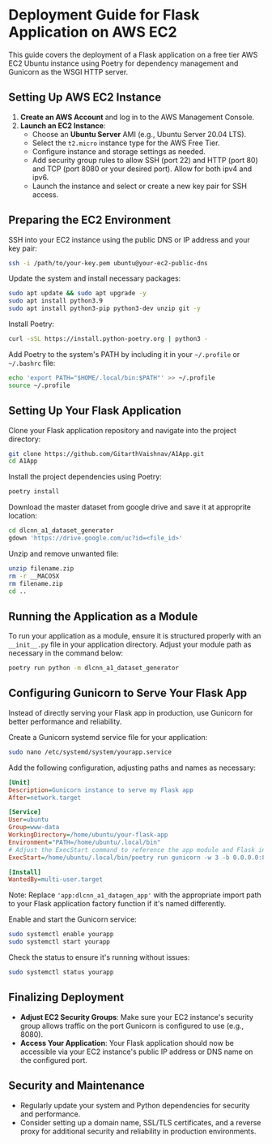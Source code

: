 # Deployment Guide for Flask Application on AWS EC2

This guide covers the deployment of a Flask application on a free tier AWS EC2 Ubuntu instance using Poetry for dependency management and Gunicorn as the WSGI HTTP server.

## Setting Up AWS EC2 Instance

1. **Create an AWS Account** and log in to the AWS Management Console.
2. **Launch an EC2 Instance**:
   - Choose an **Ubuntu Server** AMI (e.g., Ubuntu Server 20.04 LTS).
   - Select the `t2.micro` instance type for the AWS Free Tier.
   - Configure instance and storage settings as needed.
   - Add security group rules to allow SSH (port 22) and HTTP (port 80) and TCP (port 8080 or your desired port). Allow for both ipv4 and ipv6.
   - Launch the instance and select or create a new key pair for SSH access.

## Preparing the EC2 Environment

SSH into your EC2 instance using the public DNS or IP address and your key pair:

```bash
ssh -i /path/to/your-key.pem ubuntu@your-ec2-public-dns
```

Update the system and install necessary packages:

```bash
sudo apt update && sudo apt upgrade -y
sudo apt install python3.9
sudo apt install python3-pip python3-dev unzip git -y
```

Install Poetry:

```bash
curl -sSL https://install.python-poetry.org | python3 -
```

Add Poetry to the system's PATH by including it in your `~/.profile` or `~/.bashrc` file:

```bash
echo 'export PATH="$HOME/.local/bin:$PATH"' >> ~/.profile
source ~/.profile
```

## Setting Up Your Flask Application

Clone your Flask application repository and navigate into the project directory:

```bash
git clone https://github.com/GitarthVaishnav/A1App.git
cd A1App
```

Install the project dependencies using Poetry:

```bash
poetry install
```

Download the master dataset from google drive and save it at approprite location:

```bash
cd dlcnn_a1_dataset_generator
gdown 'https://drive.google.com/uc?id=<file_id>'
```

Unzip and remove unwanted file:

```bash
unzip filename.zip
rm -r __MACOSX
rm filename.zip
cd ..
```

## Running the Application as a Module

To run your application as a module, ensure it is structured properly with an `__init__.py` file in your application directory. Adjust your module path as necessary in the command below:

```bash
poetry run python -m dlcnn_a1_dataset_generator
```

## Configuring Gunicorn to Serve Your Flask App

Instead of directly serving your Flask app in production, use Gunicorn for better performance and reliability.

Create a Gunicorn systemd service file for your application:

```bash
sudo nano /etc/systemd/system/yourapp.service
```

Add the following configuration, adjusting paths and names as necessary:

```ini
[Unit]
Description=Gunicorn instance to serve my Flask app
After=network.target

[Service]
User=ubuntu
Group=www-data
WorkingDirectory=/home/ubuntu/your-flask-app
Environment="PATH=/home/ubuntu/.local/bin"
# Adjust the ExecStart command to reference the app module and Flask instance
ExecStart=/home/ubuntu/.local/bin/poetry run gunicorn -w 3 -b 0.0.0.0:8080 'app:dlcnn_a1_datagen_app'

[Install]
WantedBy=multi-user.target
```

Note: Replace `'app:dlcnn_a1_datagen_app'` with the appropriate import path to your Flask application factory function if it's named differently.

Enable and start the Gunicorn service:

```bash
sudo systemctl enable yourapp
sudo systemctl start yourapp
```

Check the status to ensure it's running without issues:

```bash
sudo systemctl status yourapp
```

## Finalizing Deployment

- **Adjust EC2 Security Groups**: Make sure your EC2 instance's security group allows traffic on the port Gunicorn is configured to use (e.g., 8080).
- **Access Your Application**: Your Flask application should now be accessible via your EC2 instance's public IP address or DNS name on the configured port.

## Security and Maintenance

- Regularly update your system and Python dependencies for security and performance.
- Consider setting up a domain name, SSL/TLS certificates, and a reverse proxy for additional security and reliability in production environments.
